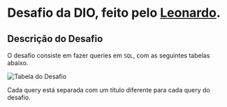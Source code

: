 # Desafio da DIO, feito pelo [Leonardo](https://github.com/leonardo-buta).

## Descrição do Desafio

O desafio consiste em fazer queries em `SQL`, com as seguintes tabelas abaixo.

<img src="https://github.com/user-attachments/assets/d8cdfa25-5cf2-4371-9c0e-9f413ba4f278" alt="Tabela do Desafio"/>

Cada query está separada com um título diferente para cada query do desafio.  
